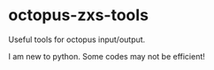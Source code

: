 # octopus-zxs-tools
Useful tools for octopus input/output.

I am new to python. Some codes may not be efficient!